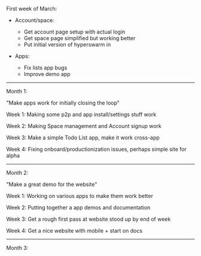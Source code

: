 First week of March:

- Account/space:

  - Get account page setup with actual login
  - Get space page simplified but working better
  - Put initial version of hyperswarm in

- Apps:

  - Fix lists app bugs
  - Improve demo app

---

Month 1:

"Make apps work for initially closing the loop"

Week 1: Making some p2p and app install/settings stuff work

Week 2: Making Space management and Account signup work

Week 3: Make a simple Todo List app, make it work cross-app

Week 4: Fixing onboard/productionization issues, perhaps simple site for alpha

---

Month 2:

"Make a great demo for the website"

Week 1: Working on various apps to make them work better

Week 2: Putting together a app demos and documentation

Week 3: Get a rough first pass at website stood up by end of week

Week 4: Get a nice website with mobile + start on docs

---

Month 3:
